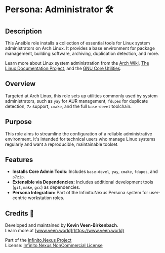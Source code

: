 # Persona: Administrator 🛠️

## Description

This Ansible role installs a collection of essential tools for Linux system administrators on Arch Linux. It provides a base environment for package management, building software, archiving, duplication detection, and more.

Learn more about Linux system administration from the [Arch Wiki](https://wiki.archlinux.org/title/System_administration), [The Linux Documentation Project](https://tldp.org/), and the [GNU Core Utilities](https://www.gnu.org/software/coreutils/).

## Overview

Targeted at Arch Linux, this role sets up utilities commonly used by system administrators, such as `yay` for AUR management, `fdupes` for duplicate detection, `7z` support, `cmake`, and the full `base-devel` toolchain.

## Purpose

This role aims to streamline the configuration of a reliable administrative environment. It's intended for technical users who manage Linux systems regularly and want a reproducible, maintainable toolset.

## Features

- **Installs Core Admin Tools:** Includes `base-devel`, `yay`, `cmake`, `fdupes`, and `p7zip`.
- **Extensible via Dependencies:** Includes additional development tools (`git`, `make`, `gcc`) as dependencies.
- **Persona Integration:** Part of the Infinito.Nexus Persona system for user-centric workstation roles.

## Credits 📝

Developed and maintained by **Kevin Veen-Birkenbach**.  
Learn more at [www.veen.world](https://www.veen.world)

Part of the [Infinito.Nexus Project](https://s.infinito.nexus/code)  
License: [Infinito.Nexus NonCommercial License](https://s.infinito.nexus/license)
